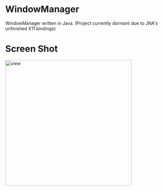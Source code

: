 # WindowManager
WindowManager written in Java. (Project currently dormant due to JNA's unfinished X11 bindings)

# Screen Shot
<img width="400" alt="view" src="https://user-images.githubusercontent.com/77413533/218246811-cf3ab59f-6cc6-489d-97db-9afadbf0d842.png">
